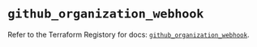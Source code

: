 # `github_organization_webhook`

Refer to the Terraform Registory for docs: [`github_organization_webhook`](https://registry.terraform.io/providers/integrations/github/5.28.1/docs/resources/organization_webhook).
